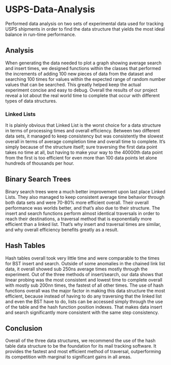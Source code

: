 # USPS-Data-Analysis
Performed data analysis on two sets of experimental data used for tracking USPS shipments in order to find the data structure that yields the most ideal balance in run-time performance.

## Analysis
When generating the data needed to plot a graph showing average search and insert times, 
we designed functions within the classes that performed the increments of adding 100 new pieces of data from the dataset and searching 100 times for values within the expected range of random number values that can be searched. 
This greatly helped keep the actual experiment concise and easy to debug. 
Overall the results of our project reveal a lot about the real world time to complete that occur with different types of data structures.

### Linked Lists
It is plainly obvious that Linked List is the worst choice for a data structure in terms of processing times and overall efficiency. Between two different data sets, it managed to keep consistency but was consistently the slowest overall in terms of average completion time and overall time to complete. It’s simply because of the structure itself; sure traversing the first data point takes no time at all, but having to make your way to the 40000th data point from the first is too efficient for even more than 100 data points let alone hundreds of thousands per hour.

## Binary Search Trees
Binary search trees were a much better improvement upon last place Linked Lists. They also managed to keep consistent average time behavior through both data sets and were 70-80% more efficient overall. Their overall performance was worlds better, and that’s also due to their structure. The insert and search functions perform almost identical traversals in order to reach their destinations, a traversal method that is exponentially more efficient than a linked list. That’s why insert and traversal times are similar, and why overall efficiency benefits greatly as a result.

## Hash Tables
Hash tables overall took very little time and were comparable to the times for BST insert and search. Outside of some anomalies in the chained link list data, it overall showed sub 250ns average times mostly through the experiment. Out of the three methods of insert/search, our data shows that linear probing was the most consistent and lowest time to complete overall with mostly sub 200nn times, the fastest of all other times. The use of hash functions overall was the major factor in making this data structure the most efficient, because instead of having to do any traversing that the linked list and even the BST have to do, lists can be accessed simply through the use of the table and the hash function position indexes. That makes data insert and search significantly more consistent with the same step consistency.

## Conclusion
Overall of the three data structures, we recommend the use of the hash table data structure to be the foundation for its mail tracking software. It provides the fastest and most efficient method of traversal, outperforming its competition with marginal to significant gains in all areas.
